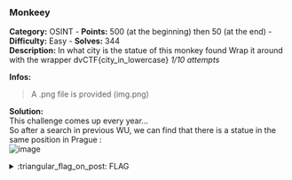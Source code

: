 ### Monkeey
**Category:** OSINT - **Points:** 500 (at the beginning) then 50 (at the end) - **Difficulty:** Easy - **Solves:** 344  
**Description:** In what city is the statue of this monkey found Wrap it around with the wrapper dvCTF{city_in_lowercase} *1/10 attempts*

**Infos:**
> A .png file is provided (img.png)

**Solution:**  
This challenge comes up every year...  
So after a search in previous WU, we can find that there is a statue in the same position in Prague :  
![image](https://user-images.githubusercontent.com/90919471/133922658-e13b4586-24fa-4b14-81ea-9d9f079e6d53.png)  

<details>
  <summary>:triangular_flag_on_post: FLAG</summary>

  ```
  dvCTF{prague}
  ```
</details>
